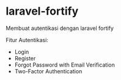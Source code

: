 # laravel-fortify
Membuat autentikasi dengan laravel fortify

Fitur Autentikasi:
- Login
- Register
- Forgot Password with Email Verification
- Two-Factor Authentication
